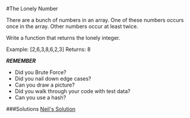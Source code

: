 #The Lonely Number

There are a bunch of numbers in an array. One of these numbers occurs once in the array. Other numbers occur at least twice. 

Write a function that returns the lonely integer.

Example: [2,6,3,8,6,2,3]
Returns:  8     


***REMEMBER***
- Did you Brute Force?
- Did you nail down edge cases?
- Can you draw a picture?
- Did you walk through your code with test data?
- Can you use a hash?

###Solutions
[Neil's Solution](https://github.com/adowns01/Intro-to-Whiteboarding-DBC/blob/master/solutions/lonely_number_neil.rb)